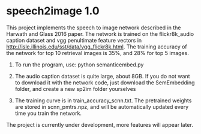 # speech2image 1.0
This project implements the speech to image network described in the Harwath and Glass 2016 paper. The network is trained on the flickr8k_audio caption dataset and vgg penultimate feature vectors in http://isle.illinois.edu/sst/data/vgg_flickr8k.html. The training accuracy of the network for top 10 retrieval images is 35%, and 28% for top 5 images.

1. To run the program, use: 
      python semanticembed.py

2. The audio caption dataset is quite large, about 8GB. If you do not want to download it with the network code, just download the SemEmbedding folder, and create a new sp2im folder yourselves

3. The training curve is in train_accuracy_scnn.txt. The pretrained weights are stored in scnn_pmtrs.npz, and will be automatically updated every time you train the network. 

The project is currently under development, more features will appear later.
